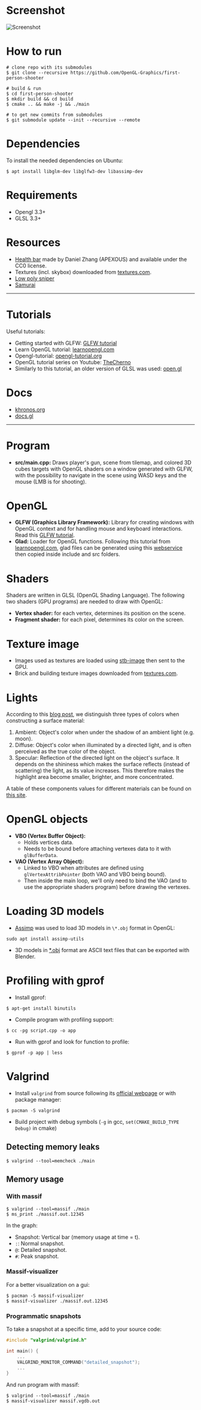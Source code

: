 # Screenshot
![Screenshot](/screenshots/screenshot-2022-03-27.png)

# How to run
```console
# clone repo with its submodules
$ git clone --recursive https://github.com/OpenGL-Graphics/first-person-shooter

# build & run
$ cd first-person-shooter
$ mkdir build && cd build
$ cmake .. && make -j && ./main

# to get new commits from submodules
$ git submodule update --init --recursive --remote
```

# Dependencies
To install the needed dependencies on Ubuntu:

```console
$ apt install libglm-dev libglfw3-dev libassimp-dev
```

# Requirements
- Opengl 3.3+
- GLSL 3.3+

# Resources
- [Health bar][health-bar] made by Daniel Zhang (APEXOUS) and available under the CC0 license.
- Textures (incl. skybox) downloaded from [textures.com][textures.com].
- [Low poly sniper][lowpoly-sniper]
- [Samurai][samurai]

[health-bar]: https://opengameart.org/content/rpg-hud-bars
[textures.com]: https://www.textures.com
[lowpoly-sniper]: https://opengameart.org/content/low-poly-stylized-sniper
[samurai]: https://opengameart.org/content/3d-lowpoly-samurai-with-animations-fbx-format

---

# Tutorials
Useful tutorials:

- Getting started with GLFW: [GLFW tutorial]
- Learn OpenGL tutorial: [learnopengl.com]
- Opengl-tutorial: [opengl-tutorial.org]
- OpenGL tutorial series on Youtube: [TheCherno]
- Similarly to this tutorial, an older version of GLSL was used: [open.gl]

[learnopengl.com]: https://learnopengl.com/Getting-started/Creating-a-window
[opengl-tutorial.org]: http://www.opengl-tutorial.org/beginners-tutorials/
[TheCherno]: https://www.youtube.com/watch?v=W3gAzLwfIP0
[open.gl]: https://open.gl/

# Docs
- [khronos.org]
- [docs.gl]

[docs.gl]: http://docs.gl/
[khronos.org]: https://www.khronos.org/registry/OpenGL-Refpages/gl4/

---

# Program
- **src/main.cpp:** Draws player's gun, scene from tilemap, and colored 3D cubes targets with OpenGL shaders on a window generated with GLFW, with the possibility to navigate in the scene using WASD keys and the mouse (LMB is for shooting).

# OpenGL
- **GLFW (Graphics Library Framework):** Library for creating windows with OpenGL context and for handling mouse and keyboard interactions. Read this [GLFW tutorial].
- **Glad:** Loader for OpenGL functions. Following this tutorial from [learnopengl.com], glad files can be generated using this [webservice] then copied inside include and src folders.

[GLFW tutorial]: https://www.glfw.org/docs/latest/quick_guide.html
[webservice]: https://glad.dav1d.de/

# Shaders
Shaders are written in GLSL (OpenGL Shading Language). The following two shaders (GPU programs) are needed to draw with OpenGL:

- **Vertex shader:** for each vertex, determines its position on the scene.
- **Fragment shader:** for each pixel, determines its color on the screen.

# Texture image
- Images used as textures are loaded using [stb-image] then sent to the GPU.
- Brick and building texture images downloaded from [textures.com].

[stb-image]: https://github.com/nothings/stb/blob/master/stb_image.h
[textures.com]: https://www.textures.com

# Lights
According to this [blog post][lights], we distinguish three types of colors when constructing a surface material:

1. Ambient: Object's color when under the shadow of an ambient light (e.g. moon).
2. Diffuse: Object's color when illuminated by a directed light, and is often perceived as the true color of the object.
3. Specular: Reflection of the directed light on the object's surface. It depends on the shininess which makes the surface reflects (instead of scattering) the light, as its value increases. This therefore makes the highlight area become smaller, brighter, and more concentrated.

A table of these components values for different materials can be found on [this site][materials].

[lights]: http://blog.lexique-du-net.com/index.php?post/2009/07/24/AmbientDiffuseEmissive-and-specular-colorSome-examples
[materials]: http://devernay.free.fr/cours/opengl/materials.html

# OpenGL objects
- **VBO (Vertex Buffer Object):**
  - Holds vertices data.
  - Needs to be bound before attaching vertexes data to it with `glBufferData`.
- **VAO (Vertex Array Object):**
  - Linked to VBO when attributes are defined using `glVertexAttribPointer` (both VAO and VBO being bound).
  - Then inside the main loop, we'll only need to bind the VAO (and to use the appropriate shaders program) before drawing the vertexes.

# Loading 3D models
- [Assimp][assimp] was used to load 3D models in `\*.obj` format in OpenGL:

```
sudo apt install assimp-utils
```

- 3D models in [\*.obj][obj-format] format are ASCII text files that can be exported with Blender.

[assimp]: http://assimp.sourceforge.net/lib_html/index.html
[obj-format]: https://en.wikipedia.org/wiki/Wavefront_.obj_file


# Profiling with gprof
- Install gprof:

```console
$ apt-get install binutils
```

- Compile program with profiling support:

```console
$ cc -pg script.cpp -o app
```

- Run with gprof and look for function to profile:

```console
$ gprof -p app | less
```

# Valgrind
- Install `valgrind` from source following its [official webpage][valgrind-build] or with package manager:

```console
$ pacman -S valgrind
```

- Build project with debug symbols (`-g` in gcc, `set(CMAKE_BUILD_TYPE Debug)` in cmake)

[valgrind-build]: https://valgrind.org/docs/manual/dist.readme.html

## Detecting memory leaks
```console
$ valgrind --tool=memcheck ./main
```

## Memory usage
### With massif
```console
$ valgrind --tool=massif ./main
$ ms_print ./massif.out.12345
```

In the graph:
- Snapshot: Vertical bar (memory usage at time = t).
- `:`: Normal snapshot.
- `@`: Detailed snapshot.
- `#`: Peak snapshot.

### Massif-visualizer
For a better visualization on a gui:

```console
$ pacman -S massif-visualizer
$ massif-visualizer ./massif.out.12345
```

### Programmatic snapshots
To take a snapshot at a specific time, add to your source code:

```c
#include "valgrind/valgrind.h"

int main() {
    ...
    VALGRIND_MONITOR_COMMAND("detailed_snapshot");
    ...
}
```

And run program with massif:

```console
$ valgrind --tool=massif ./main
$ massif-visualizer massif.vgdb.out
```

